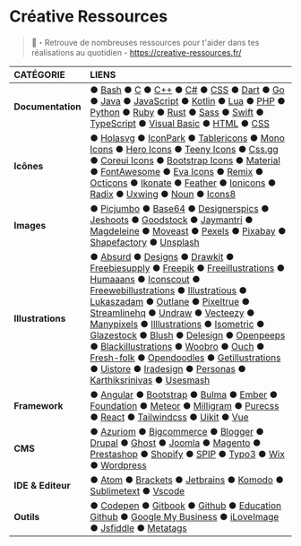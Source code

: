 # Créative Ressources

 

> 🦔・Retrouve de nombreuses ressources pour t'aider dans tes réalisations au quotidien - https://creative-ressources.fr/



|CATÉGORIE|LIENS|
|:--|:--|
|**Documentation**| ● [Bash](https://www.gnu.org/software/bash/manual) ● [C](https://en.cppreference.com/w/c) ● [C++](https://en.cppreference.com/w/cpp) ● [C#](https://docs.microsoft.com/fr-fr/dotnet/csharp) ● [CSS](https://www.w3.org/TR/css-color-4) ● [Dart](https://dart.dev/guides) ● [Go](https://golang.org/doc) ● [Java](https://docs.oracle.com/en/java/javase/index.html) ● [JavaScript](https://developer.mozilla.org/fr/docs/Web/JavaScript/Reference) ● [Kotlin](https://kotlinlang.org/docs) ● [Lua](https://www.lua.org/docs.html) ● [PHP](https://www.php.net/manual/fr/index.php) ● [Python](https://docs.python.org/fr) ● [Ruby](https://ruby-doc.org) ● [Rust](https://doc.rust-lang.org) ● [Sass](https://sass-lang.com/documentation) ● [Swift](https://swift.org/documentation) ● [TypeScript](https://www.typescriptlang.org/docs) ● [Visual Basic](https://docs.microsoft.com/fr-fr/dotnet/visual-basic/language-reference) ● [HTML](https://developer.mozilla.org/fr/docs/Web/HTML) ● [CSS](https://developer.mozilla.org/fr/docs/Web/CSS) |
|**Icônes**| ● [Holasvg](https://holasvg.com/icons/) ● [IconPark](https://github.com/bytedance/IconPark) ● [Tablericons](https://tablericons.com/) ● [Mono Icons](https://icons.mono.company/) ● [Hero Icons](https://heroicons.com/) ● [Teeny Icons](https://teenyicons.com/) ● [Css.gg](https://css.gg/) ● [Coreui Icons](https://icons.coreui.io/icons/) ● [Bootstrap Icons](https://icons.getbootstrap.com/) ● [Material](https://material-ui.com/components/material-icons/) ● [FontAwesome](https://fontawesome.com/icons?d=gallery&m=free) ● [Eva Icons](https://akveo.github.io/eva-icons/#/) ● [Remix](https://remixicon.com/) ● [Octicons](https://primer.style/octicons/) ● [Ikonate](https://ikonate.com/) ● [Feather](https://feathericons.com/) ● [Ionicons](https://ionicons.com/) ● [Radix](https://icons.modulz.app/) ● [Uxwing](https://uxwing.com/) ● [Noun](https://thenounproject.com/) ● [Icons8](https://icons8.com/icons) | 
|**Images**| ● [Picjumbo](https://picjumbo.com/) ● [Base64](https://www.base64-image.de/) ● [Designerspics](http://www.designerspics.com/) ● [Jeshoots](https://jeshoots.com/) ● [Goodstock](https://goodstock.photos/) ● [Jaymantri](https://jaymantri.com/) ● [Magdeleine](https://magdeleine.co/) ● [Moveast](https://moveast.me/) ● [Pexels](https://www.pexels.com/fr-fr/) ● [Pixabay](https://pixabay.com/fr/) ● [Shapefactory](https://duotone.shapefactory.co/) ● [Unsplash](https://unsplash.com/) |
|**Illustrations**| ● [Absurd](https://absurd.design/) ● [Designs](https://designs.ai/graphicmaker) ● [Drawkit](https://www.drawkit.io/) ● [Freebiesupply](https://freebiesupply.com/free-vector/) ● [Freepik](https://www.freepik.com/vectors/illustrations) ● [Freeillustrations](https://freeillustrations.xyz/) ● [Humaaans](https://www.humaaans.com/) ● [Iconscout](https://iconscout.com/free-illustrations) ● [Freewebillustrations](https://freewebillustrations.com/) ● [Illustratious](https://illustratious.com/) ● [Lukaszadam](https://lukaszadam.com/illustrations) ● [Outlane](https://outlane.co/now/freebie-vector-potions-illustrations/) ● [Pixeltrue](https://www.pixeltrue.com/free-illustrations) ● [Streamlinehq](https://www.streamlinehq.com/) ● [Undraw](https://undraw.co/illustrations) ● [Vecteezy](https://www.vecteezy.com/free-vector/vector-illustration) ● [Manypixels](https://www.manypixels.co/gallery/) ● [Illlustrations](https://illlustrations.co/) ● [Isometric](https://isometric.online/) ● [Glazestock](https://www.glazestock.com/) ● [Blush](https://blush.design/) ● [Delesign](https://delesign.com/free-designs/graphics) ● [Openpeeps](https://www.openpeeps.com/) ● [Blackillustrations](https://www.blackillustrations.com/) ● [Woobro](https://woobro.design/) ● [Ouch](https://icons8.com/ouch) ● [Fresh-folk](https://fresh-folk.com/) ● [Opendoodles](https://www.opendoodles.com/) ● [Getillustrations](https://getillustrations.com/illustration-packs/freebie) ● [Uistore](https://www.uistore.design/categories/illustrations/) ● [Iradesign](https://iradesign.io/) ● [Personas](https://personas.draftbit.com/) ● [Karthiksrinivas](https://www.karthiksrinivas.in/illustrations) ● [Usesmash](https://usesmash.com/) |
|**Framework**| ● [Angular](https://angular.io/) ● [Bootstrap](https://getbootstrap.com/) ● [Bulma](https://bulma.io/) ● [Ember](https://emberjs.com/) ● [Foundation](https://get.foundation/) ● [Meteor](https://www.meteor.com/) ● [Milligram](https://milligram.io/) ● [Purecss](https://purecss.io/) ● [React](https://reactjs.org/) ● [Tailwindcss](https://tailwindcss.com/) ● [Uikit](https://getuikit.com/) ● [Vue](https://vuejs.org/) |
|**CMS**| ● [Azuriom](https://azuriom.com/en) ● [Bigcommerce](https://www.bigcommerce.com/) ● [Blogger](https://www.blogger.com/about/) ● [Drupal](https://www.drupal.fr/) ● [Ghost](https://ghost.org/) ● [Joomla](https://www.joomla.fr/) ● [Magento](https://magento.com/) ● [Prestashop](https://www.prestashop.com/fr) ● [Shopify](https://www.shopify.com/) ● [SPIP](https://www.spip.net/fr_rubrique91.html) ● [Typo3](https://typo3.fr/) ● [Wix](https://www.wix.com/) ● [Wordpress](https://wordpress.org/) |
|**IDE & Editeur**| ● [Atom](https://atom.io/) ● [Brackets](http://brackets.io/) ● [Jetbrains](https://www.jetbrains.com/) ● [Komodo](https://www.activestate.com/products/komodo-ide/) ● [Sublimetext](https://www.sublimetext.com/) ● [Vscode](https://code.visualstudio.com/) |
|**Outils**|  ● [Codepen](https://codepen.io/) ● [Gitbook](https://www.gitbook.com/) ● [Github](https://github.com/) ● [Education Github](https://education.github.com/pack) ● [Google My Business](https://www.google.com/business/) ● [iLoveImage](https://www.iloveimg.com/fr) ● [Jsfiddle](https://jsfiddle.net/) ● [Metatags](https://metatags.io/) |
